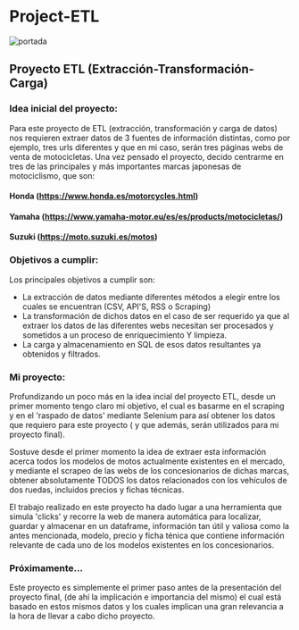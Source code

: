 # Project-ETL
![portada](https://media.istockphoto.com/id/1329530337/es/vector/concepto-de-acr%C3%B3nimo-etl.jpg?s=612x612&w=0&k=20&c=SSy4cTYL6CmJLtvNpBFqupXUpixUzionjnvn3y5jTww=)

## Proyecto ETL (Extracción-Transformación-Carga)

### Idea inicial del proyecto:

Para este proyecto de ETL (extracción, transformación y carga de datos) nos requieren extraer datos de 3 fuentes de información distintas, como por ejemplo, tres urls diferentes y que en mi caso, serán tres páginas webs de venta de motocicletas. Una vez pensado el proyecto, decido centrarme en tres de las principales y más importantes marcas japonesas de motociclismo,  que son:

#### Honda (https://www.honda.es/motorcycles.html)
#### Yamaha (https://www.yamaha-motor.eu/es/es/products/motocicletas/)
#### Suzuki (https://moto.suzuki.es/motos)

### Objetivos a cumplir:

Los principales objetivos a cumplir son: 

- La extracción de datos mediante diferentes métodos a elegir entre los cuales se encuentran (CSV, API'S, RSS o Scraping)
- La transformación de dichos datos en el caso de ser requerido ya que al extraer los datos de las diferentes webs necesitan ser procesados y sometidos a un proceso de enriquecimiento Y limpieza.
- La carga y almacenamiento en SQL de esos datos resultantes ya obtenidos y filtrados.


### Mi proyecto:

Profundizando un poco más en la idea incial del proyecto ETL, desde un primer momento tengo claro mi objetivo, el cual es basarme en el scraping y en el 'raspado de datos' mediante Selenium para así obtener los datos que requiero para este proyecto ( y que además, serán utilizados para mi proyecto final).

Sostuve desde el primer momento la idea de extraer esta información acerca todos los modelos de motos actualmente existentes en el mercado, y mediante el scrapeo de las webs de los concesionarios de dichas marcas, obtener absolutamente TODOS los datos relacionados con los vehículos de dos ruedas, incluidos precios y fichas técnicas.

El trabajo realizado en este proyecto ha dado lugar a una herramienta que simula 'clicks' y recorre la web de manera automática para localizar, guardar y almacenar en un dataframe, información tan útil y valiosa como la antes mencionada, modelo, precio y ficha ténica que contiene información relevante de cada uno de los modelos existentes en los concesionarios.


### Próximamente...

Este proyecto es simplemente el primer paso antes de la presentación del proyecto final, (de ahí la implicación e importancia del mismo) el cual está basado en estos mismos datos y los cuales implican una gran relevancia a la hora de llevar a cabo dicho proyecto.

                                                                                    
